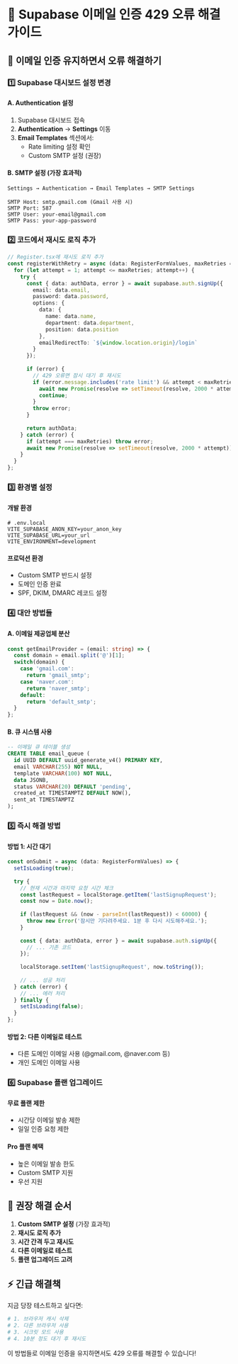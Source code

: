 # 🔧 Supabase 이메일 인증 429 오류 해결 가이드

## 📧 이메일 인증 유지하면서 오류 해결하기

### 1️⃣ Supabase 대시보드 설정 변경

#### A. Authentication 설정
1. Supabase 대시보드 접속
2. **Authentication** → **Settings** 이동
3. **Email Templates** 섹션에서:
   - Rate limiting 설정 확인
   - Custom SMTP 설정 (권장)

#### B. SMTP 설정 (가장 효과적)
```
Settings → Authentication → Email Templates → SMTP Settings

SMTP Host: smtp.gmail.com (Gmail 사용 시)
SMTP Port: 587
SMTP User: your-email@gmail.com
SMTP Pass: your-app-password
```

### 2️⃣ 코드에서 재시도 로직 추가

```typescript
// Register.tsx에 재시도 로직 추가
const registerWithRetry = async (data: RegisterFormValues, maxRetries = 3) => {
  for (let attempt = 1; attempt <= maxRetries; attempt++) {
    try {
      const { data: authData, error } = await supabase.auth.signUp({
        email: data.email,
        password: data.password,
        options: {
          data: {
            name: data.name,
            department: data.department,
            position: data.position
          },
          emailRedirectTo: `${window.location.origin}/login`
        }
      });
      
      if (error) {
        // 429 오류면 잠시 대기 후 재시도
        if (error.message.includes('rate limit') && attempt < maxRetries) {
          await new Promise(resolve => setTimeout(resolve, 2000 * attempt));
          continue;
        }
        throw error;
      }
      
      return authData;
    } catch (error) {
      if (attempt === maxRetries) throw error;
      await new Promise(resolve => setTimeout(resolve, 2000 * attempt));
    }
  }
};
```

### 3️⃣ 환경별 설정

#### 개발 환경
```env
# .env.local
VITE_SUPABASE_ANON_KEY=your_anon_key
VITE_SUPABASE_URL=your_url
VITE_ENVIRONMENT=development
```

#### 프로덕션 환경
- Custom SMTP 반드시 설정
- 도메인 인증 완료
- SPF, DKIM, DMARC 레코드 설정

### 4️⃣ 대안 방법들

#### A. 이메일 제공업체 분산
```typescript
const getEmailProvider = (email: string) => {
  const domain = email.split('@')[1];
  switch(domain) {
    case 'gmail.com':
      return 'gmail_smtp';
    case 'naver.com':
      return 'naver_smtp';
    default:
      return 'default_smtp';
  }
};
```

#### B. 큐 시스템 사용
```sql
-- 이메일 큐 테이블 생성
CREATE TABLE email_queue (
  id UUID DEFAULT uuid_generate_v4() PRIMARY KEY,
  email VARCHAR(255) NOT NULL,
  template VARCHAR(100) NOT NULL,
  data JSONB,
  status VARCHAR(20) DEFAULT 'pending',
  created_at TIMESTAMPTZ DEFAULT NOW(),
  sent_at TIMESTAMPTZ
);
```

### 5️⃣ 즉시 해결 방법

#### 방법 1: 시간 대기
```typescript
const onSubmit = async (data: RegisterFormValues) => {
  setIsLoading(true);
  
  try {
    // 현재 시간과 마지막 요청 시간 체크
    const lastRequest = localStorage.getItem('lastSignupRequest');
    const now = Date.now();
    
    if (lastRequest && (now - parseInt(lastRequest)) < 60000) {
      throw new Error('잠시만 기다려주세요. 1분 후 다시 시도해주세요.');
    }
    
    const { data: authData, error } = await supabase.auth.signUp({
      // ... 기존 코드
    });
    
    localStorage.setItem('lastSignupRequest', now.toString());
    
    // ... 성공 처리
  } catch (error) {
    // ... 에러 처리
  } finally {
    setIsLoading(false);
  }
};
```

#### 방법 2: 다른 이메일로 테스트
- 다른 도메인 이메일 사용 (@gmail.com, @naver.com 등)
- 개인 도메인 이메일 사용

### 6️⃣ Supabase 플랜 업그레이드

#### 무료 플랜 제한
- 시간당 이메일 발송 제한
- 일일 인증 요청 제한

#### Pro 플랜 혜택
- 높은 이메일 발송 한도
- Custom SMTP 지원
- 우선 지원

## 🚀 권장 해결 순서

1. **Custom SMTP 설정** (가장 효과적)
2. **재시도 로직 추가**
3. **시간 간격 두고 재시도**
4. **다른 이메일로 테스트**
5. **플랜 업그레이드 고려**

## ⚡ 긴급 해결책

지금 당장 테스트하고 싶다면:

```bash
# 1. 브라우저 캐시 삭제
# 2. 다른 브라우저 사용
# 3. 시크릿 모드 사용
# 4. 10분 정도 대기 후 재시도
```

이 방법들로 이메일 인증을 유지하면서도 429 오류를 해결할 수 있습니다! 